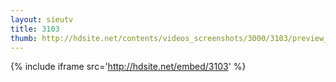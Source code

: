 ```yaml
---
layout: sieutv
title: 3103
thumb: http://hdsite.net/contents/videos_screenshots/3000/3103/preview_360p.mp4.jpg
---
```

{% include iframe src='http://hdsite.net/embed/3103' %}
 
